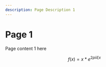 ```yaml
---
description: Page Description 1
---
```


# Page 1

Page content 1 here

$$f(x) = x * e^{2 pi i \xi x}$$
